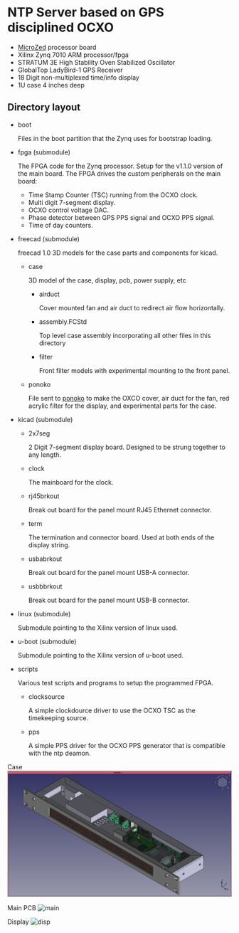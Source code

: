 # NTP Server based on GPS disciplined OCXO

* [MicroZed](http://zedboard.org/product/microzed) processor board
* Xilinx Zynq 7010 ARM processor/fpga
* STRATUM 3E High Stability Oven Stabilized Oscillator
* GlobalTop LadyBird-1 GPS Receiver
* 18 Digit non-multiplexed time/info display
* 1U case 4 inches deep

## Directory layout
* boot

  Files in the boot partition that the Zynq uses for bootstrap loading.
* fpga (submodule)

  The FPGA code for the Zynq processor.  Setup for the v1.1.0 version of the main board.  The FPGA drives the custom peripherals on the main board:
  - Time Stamp Counter (TSC) running from the OCXO clock.
  - Multi digit 7-segment display.
  - OCXO control voltage DAC.
  - Phase detector between GPS PPS signal and OCXO PPS signal.
  - Time of day counters.
* freecad (submodule)

  freecad 1.0 3D models for the case parts and components for kicad.
  * case

    3D model of the case, display, pcb, power supply, etc
    * airduct

      Cover mounted fan and air duct to redirect air flow horizontally.
    * assembly.FCStd

      Top level case assembly incorporating all other files in this directory
    * filter

      Front filter models with experimental mounting to the front panel.
  * ponoko

    File sent to [ponoko](https://www.ponoko.com/) to make the OXCO cover, air duct for the fan, red acrylic filter for the display, and experimental parts for the case.
* kicad (submodule)
  * 2x7seg

    2 Digit 7-segment display board.  Designed to be strung together to any length.
  * clock

    The mainboard for the clock.
  * rj45brkout

    Break out board for the panel mount RJ45 Ethernet connector.
  * term

    The termination and connector board.  Used at both ends of the display string.
  * usbabrkout

    Break out board for the panel mount USB-A connector.
  * usbbbrkout

    Break out board for the panel mount USB-B connector.
* linux (submodule)

  Submodule pointing to the Xilinx version of linux used.
* u-boot (submodule)

  Submodule pointing to the Xilinx version of u-boot used.
* scripts

  Various test scripts and programs to setup the programmed FPGA.
  * clocksource

    A simple clockdource driver to use the OCXO TSC as the timekeeping source.

  * pps

    A simple PPS driver for the OCXO PPS generator that is compatible with the ntp deamon.


Case
![case](./image/case.png)

Main PCB
![main](./image/mainpcb.png)

Display
![disp](./image/disp.png)


